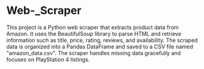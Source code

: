 # Web-_Scraper

This project is a Python web scraper that extracts product data from Amazon. It uses the BeautifulSoup library to parse HTML and retrieve information such as title, price, rating, reviews, and availability. The scraped data is organized into a Pandas DataFrame and saved to a CSV file named "amazon_data.csv". The scraper handles missing data gracefully and focuses on PlayStation 4 listings.
